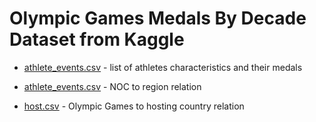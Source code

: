 # Olympic Games Medals By Decade Dataset from Kaggle

* [athlete_events.csv](https://www.kaggle.com/code/carsonpayne/olympic-medals-by-decade/data?select=athlete_events.csv) - list of athletes characteristics and their medals 

* [athlete_events.csv](https://www.kaggle.com/code/carsonpayne/olympic-medals-by-decade/data?select=noc_regions.csv) - NOC to region relation

* [host.csv](https://en.wikipedia.org/wiki/List_of_Olympic_Games_host_cities) - Olympic Games to hosting country relation

